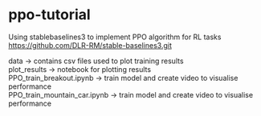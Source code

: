 # ppo-tutorial
Using stablebaselines3 to implement PPO algorithm for RL tasks
https://github.com/DLR-RM/stable-baselines3.git

data -> contains csv files used to plot training results  
plot_results -> notebook for plotting results  
PPO_train_breakout.ipynb -> train model and create video to visualise performance  
PPO_train_mountain_car.ipynb -> train model and create video to visualise performance  
